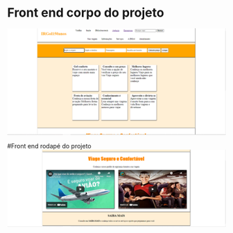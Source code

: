 # Front end corpo do projeto
![Corpo](https://github.com/ednaldojunior276/SitePassagens./blob/master/SitePassagem/SitePassagem..PNG)

#Front end rodapé do projeto
![Rodapé](https://github.com/ednaldojunior276/SitePassagens./blob/master/SitePassagem/SitePassagem01..PNG)
